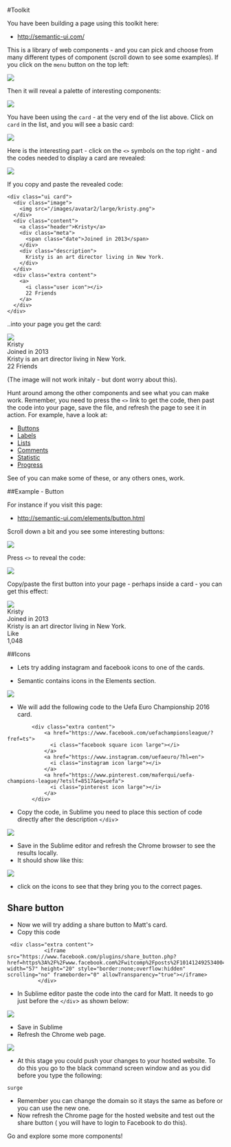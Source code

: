 #Toolkit


You have been building a page using this toolkit here:

- <http://semantic-ui.com/>

This is a library of web components - and you can pick and choose from many different types of component (scroll down to see some examples). If you click on the `menu` button on the top left:

![](img/35.png)

Then it will reveal a palette of interesting components:

![](img/36.png)

You have been using the `card` - at the very end of the list above. Click on `card` in the list, and you will see a basic card:

![](img/37.png)

Here is the interesting part - click on the `<>` symbols on the top right - and the codes needed to display a card are revealed:

![](img/38.png)

If you copy and paste the revealed code:

~~~
<div class="ui card">
  <div class="image">
    <img src="/images/avatar2/large/kristy.png">
  </div>
  <div class="content">
    <a class="header">Kristy</a>
    <div class="meta">
      <span class="date">Joined in 2013</span>
    </div>
    <div class="description">
      Kristy is an art director living in New York.
    </div>
  </div>
  <div class="extra content">
    <a>
      <i class="user icon"></i>
      22 Friends
    </a>
  </div>
</div>
~~~

..into your page you get the card:

<div class="ui card">
  <div class="image">
    <img src="img/kristy.png">
  </div>
  <div class="content">
    <a class="header">Kristy</a>
    <div class="meta">
      <span class="date">Joined in 2013</span>
    </div>
    <div class="description">
      Kristy is an art director living in New York.
    </div>
  </div>
  <div class="extra content">
    <a>
      <i class="user icon"></i>
      22 Friends
    </a>
  </div>
</div>

(The image will not work initaly - but dont worry about this).

Hunt around among the other components and see what you can make work. Remember, you need to press the `<>` link to get the code, then past the code into your page, save the file, and refresh the page to see it in action. For example, have a look at:

- [Buttons](http://semantic-ui.com/elements/button.html)
- [Labels](http://semantic-ui.com/elements/label.html)
- [Lists](http://semantic-ui.com/elements/list.html)
- [Comments](http://semantic-ui.com/views/comment.html)
- [Statistic](http://semantic-ui.com/views/statistic.html)
- [Progress](http://semantic-ui.com/modules/progress.html)

See of you can make some of these, or any others ones, work.

##Example - Button


For instance if you visit this page:

- <http://semantic-ui.com/elements/button.html>

Scroll down a bit and you see some interesting buttons:

![](img/39.png)

Press `<>` to reveal the code:

![](img/40.png)


Copy/paste the first button into your page - perhaps inside a card - you can get this effect:

<div class="ui card">
  <div class="image">
    <img src="img/kristy.png">
  </div>
  <div class="content">
    <a class="header">Kristy</a>
    <div class="meta">
      <span class="date">Joined in 2013</span>
    </div>
    <div class="description">
      Kristy is an art director living in New York.
    </div>
  </div>
  <div class="extra content">
<div class="ui labeled button" tabindex="0">
  <div class="ui red button">
    <i class="heart icon"></i> Like
  </div>
  <a class="ui basic red left pointing label">
    1,048
  </a>
</div>
  </div>
</div>

##Icons

- Lets try adding instagram and facebook icons to one of the cards.

- Semantic contains icons in the Elements section.

![](img/41.png)

- We will add the following code to the Uefa Euro Championship 2016 card.

~~~
        <div class="extra content">
            <a href="https://www.facebook.com/uefachampionsleague/?fref=ts">
              <i class="facebook square icon large"></i>
            </a>
            <a href="https://www.instagram.com/uefaeuro/?hl=en">
              <i class="instagram icon large"></i>
            </a>
            <a href="https://www.pinterest.com/maferqui/uefa-champions-league/?etslf=8517&eq=uefa">
              <i class="pinterest icon large"></i>
            </a>
        </div>

~~~     

- Copy the code, in Sublime you need to place this section of code directly after the description `</div`>

![](./img/42.png)

- Save in the Sublime editor and refresh the Chrome browser to see the results locally.
- It should show like this:

![](./img/43.png)

- click on the icons to see that they bring you to the correct pages.

## Share button 

- Now we will try adding a share button to Matt's card.
- Copy this code

~~~
 <div class="extra content">
            <iframe src="https://www.facebook.com/plugins/share_button.php?href=https%3A%2F%2Fwww.facebook.com%2Fwitcomp%2Fposts%2F1014124925340048&layout=button&mobile_iframe=true&width=57&height=20&appId" width="57" height="20" style="border:none;overflow:hidden" scrolling="no" frameborder="0" allowTransparency="true"></iframe>
          </div>

~~~

- In Sublime editor paste the code into the card for Matt. It needs to go just before the `</div`> as shown below:

![](./img/44.png)

- Save in Sublime
- Refresh the Chrome web page.

![](./img/45.png)

- At this stage you could push your changes to your hosted website. To do this you go to the black command screen window and as you did before you type the following:

~~~
surge 
~~~

- Remember you can change the domain so it stays the same as before or you can use the new one. 
- Now refresh the Chrome page for the hosted website and test out the share button ( you will have to login to Facebook to do this). 

Go and explore some more components!

